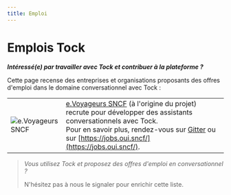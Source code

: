 ```yaml
---
title: Emploi
---
```


# Emplois Tock

***Intéressé(e) par travailler avec Tock et contribuer à la plateforme ?***

Cette page recense des entreprises et organisations proposants des offres d'emploi
dans le domaine conversationnel avec Tock :

|   |   |
|---|---|
| ![e.Voyageurs SNCF](https://hubinstitute.com/sites/default/files/2019-07/image001%20%281%29.png) | [e.Voyageurs SNCF](https://www.sncf.com/fr/groupe/newsroom/e-voyageurs-sncf) (à l'origine du projet) recrute pour développer des assistants conversationnels avec Tock.<br/> Pour en savoir plus, rendez-vous sur [Gitter](https://gitter.im/tockchat/Lobby) ou sur [https://jobs.oui.sncf/](https://jobs.oui.sncf/). |

 
> _Vous utilisez Tock et proposez des offres d'emploi en conversationnel ?_
>
> N'hésitez pas à nous le signaler pour enrichir cette liste.